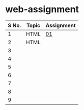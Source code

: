 # web-assignment


|  S No. |  Topic	 | Assignment  |
| ------------ | ------------ | ------------ |
| 1  | HTML  | [01](./02-HTML/101-HTML-RESUME)  |
| 2 |  HTML |   |
| 3 |   |   |
| 4 |   |   |
| 5 |   |   |
| 6 |   |   |
| 7 |   |   |
| 8 |   |   |
| 9 |   |   |
